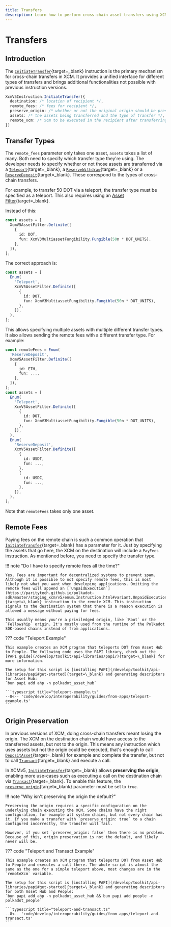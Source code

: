```yaml
---
title: Transfers
description: Learn how to perform cross-chain asset transfers using XCM, including teleport, reserve transfers, and handling different asset types across parachains.
---
```


# Transfers

## Introduction

The [`InitiateTransfer`](https://paritytech.github.io/polkadot-sdk/master/staging_xcm/v5/enum.Instruction.html#variant.InitiateTransfer){target=\_blank} instruction is the primary mechanism for cross-chain transfers in XCM. It provides a unified interface for different types of transfers and brings additional functionalities not possible with previous instruction versions.

```typescript
XcmV5Instruction.InitiateTransfer({
  destination: /* location of recipient */,
  remote_fees: /* fees for recipient */,
  preserve_origin: /* whether or not the original origin should be preserved */,
  assets: /* the assets being transferred and the type of transfer */,
  remote_xcm: /* xcm to be executed in the recipient after transferring the assets */,
})
```

## Transfer Types

The `remote_fees` parameter only takes one asset, `assets` takes a list of many. Both need to specify which transfer type they're using. The developer needs to specify whether or not those assets are transferred via a [`Teleport`](https://paritytech.github.io/polkadot-sdk/master/staging_xcm/v5/enum.AssetTransferFilter.html#variant.Teleport){target=\_blank}, a [`ReserveWithdraw`](https://paritytech.github.io/polkadot-sdk/master/staging_xcm/v5/enum.AssetTransferFilter.html#variant.ReserveWithdraw){target=\_blank} or a [`ReserveDeposit`](https://paritytech.github.io/polkadot-sdk/master/staging_xcm/v5/enum.AssetTransferFilter.html#variant.ReserveDeposit){target=\_blank}. These correspond to the types of cross-chain transfers.

For example, to transfer 50 DOT via a teleport, the transfer type must be specified as a teleport.
This also requires using an [Asset Filter](https://paritytech.github.io/polkadot-sdk/master/staging_xcm/v5/enum.AssetFilter.html){target=\_blank}.

Instead of this:

```typescript
const assets = [
  XcmV5AssetFilter.Definite([
    {
      id: DOT,
      fun: XcmV3MultiassetFungibility.Fungible(50n * DOT_UNITS),
    },
  ]),
];
```

The correct approach is:

```typescript
const assets = [
  Enum(
    'Teleport',
    XcmV5AssetFilter.Definite([
      {
        id: DOT,
        fun: XcmV3MultiassetFungibility.Fungible(50n * DOT_UNITS),
      },
    ]),
  ),
];
```

This allows specifying multiple assets with multiple different transfer types. It also allows sending the remote fees with a different transfer type. For example:

```typescript
const remoteFees = Enum(
  'ReserveDeposit',
  XcmV5AssetFilter.Definite([
    {
      id: ETH,
      fun: ...,
    },
  ]),
);
const assets = [
  Enum(
    'Teleport',
    XcmV5AssetFilter.Definite([
      {
        id: DOT,
        fun: XcmV3MultiassetFungibility.Fungible(50n * DOT_UNITS),
      },
    ]),
  ),
  Enum(
    'ReserveDeposit',
    XcmV5AssetFilter.Definite([
      {
        id: USDT,
        fun: ...,
      },
      {
        id: USDC,
        fun: ...,
      },
    ]),
  ),
];
```

Note that `remoteFees` takes only one asset.

## Remote Fees

Paying fees on the remote chain is such a common operation that [`InitiateTransfer`](https://paritytech.github.io/polkadot-sdk/master/staging_xcm/v5/enum.Instruction.html#variant.InitiateTransfer){target=\_blank} has a parameter for it.
Just by specifying the assets that go here, the XCM on the destination will include a `PayFees` instruction.
As mentioned before, you need to specify the transfer type.

!!! note "Do I have to specify remote fees all the time?"

    Yes. Fees are important for decentralized systems to prevent spam. Although it is possible to not specify remote fees, this is most likely not what you want when developing applications. Omitting the remote fees will append an [`UnpaidExecution`](https://paritytech.github.io/polkadot-sdk/master/staging_xcm/v5/enum.Instruction.html#variant.UnpaidExecution){target=\_blank} instruction to the remote XCM. This instruction signals to the destination system that there is a reason execution is allowed a message without paying for fees.

    This usually means you're a priviledged origin, like `Root` or the `Fellowship` origin. It's mostly used from the runtime of the Polkadot SDK-based chains instead of from applications.

??? code "Teleport Example"

    This example creates an XCM program that teleports DOT from Asset Hub to People. The following code uses the PAPI library, check out the [PAPI guide](/develop/toolkit/api-libraries/papi/){target=\_blank} for more information.

    The setup for this script is [installing PAPI](/develop/toolkit/api-libraries/papi#get-started){target=\_blank} and generating descriptors for Asset Hub:
    `bun papi add ahp -n polkadot_asset_hub`

    ```typescript title="teleport-example.ts"
    --8<-- 'code/develop/interoperability/guides/from-apps/teleport-example.ts'
    ```

## Origin Preservation

In previous versions of XCM, doing cross-chain transfers meant losing the origin. The XCM on the destination chain would have access to the transferred assets, but not to the origin. This means any instruction which uses assets but not the origin could be executed, that's enough to call [`DepositAsset`](https://paritytech.github.io/polkadot-sdk/master/staging_xcm/v5/enum.Instruction.html#variant.DepositAsset){target=\_blank} for example and complete the transfer, but not to call [`Transact`](https://paritytech.github.io/polkadot-sdk/master/staging_xcm/v5/enum.Instruction.html#variant.Transact){target=\_blank} and execute a call.

In XCMv5, [`InitiateTransfer`](https://paritytech.github.io/polkadot-sdk/master/staging_xcm/v5/enum.Instruction.html#variant.InitiateTransfer){target=\_blank} allows **preserving the origin**, enabling more use-cases such as executing a call on the destination chain via [`Transact`](https://paritytech.github.io/polkadot-sdk/master/staging_xcm/v5/enum.Instruction.html#variant.Transact){target=\_blank}.
To enable this feature, the [`preserve_origin`](https://paritytech.github.io/polkadot-sdk/master/staging_xcm/v5/enum.Instruction.html#variant.InitiateTransfer.field.preserve_origin){target=\_blank} parameter must be set to `true`.

!!! note "Why isn't preserving the origin the default?"

    Preserving the origin requires a specific configuration on the underlying chain executing the XCM. Some chains have the right configuration, for example all system chains, but not every chain has it. If you make a transfer with `preserve_origin: true` to a chain configured incorrectly, the transfer will fail.

    However, if you set `preserve_origin: false` then there is no problem. Because of this, origin preservation is not the default, and likely never will be.

??? code "Teleport and Transact Example"

    This example creates an XCM program that teleports DOT from Asset Hub to People and executes a call there. The whole script is almost the same as the one for a simple teleport above, most changes are in the `remoteXcm` variable.

    The setup for this script is [installing PAPI](/develop/toolkit/api-libraries/papi#get-started){target=\_blank} and generating descriptors for both Asset Hub and People:
    `bun papi add ahp -n polkadot_asset_hub && bun papi add people -n polkadot_people`

    ```typescript title="teleport-and-transact.ts"
    --8<-- 'code/develop/interoperability/guides/from-apps/teleport-and-transact.ts'
    ```
